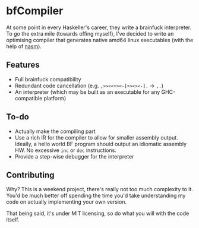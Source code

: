 # bfCompiler
At some point in every Haskeller's career,
they write a brainfuck interpreter.
To go the extra mile
(towards offing myself),
I've decided to write an optimising compiler
that generates native amd64 linux executables
(with the help of [nasm](https://nasm.us/)).

## Features
- Full brainfuck compatibility
- Redundant code cancellation
(e.g. `,>><<+><-[+><><-].` -> `,.`)
- An interpreter
(which may be built as an executable for any GHC-compatible platform)

## To-do
- Actually make the compiling part
- Use a rich IR for the compiler to allow for smaller assembly output.
Ideally, a hello world BF program should output an idiomatic assembly HW.
No excessive `inc` or `dec` instructions.
- Provide a step-wise debugger for the interpreter

## Contributing
Why?
This is a weekend project,
there's really not too much complexity to it.
You'd be much better off spending the time you'd take understanding my code
on actually implementing your own version.

That being said, it's under MIT licensing, so do what you will with the code itself.
